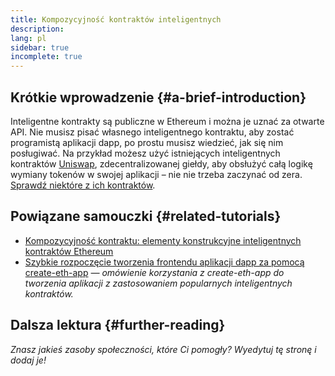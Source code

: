 ```yaml
---
title: Kompozycyjność kontraktów inteligentnych
description:
lang: pl
sidebar: true
incomplete: true
---
```


## Krótkie wprowadzenie {#a-brief-introduction}

Inteligentne kontrakty są publiczne w Ethereum i można je uznać za otwarte API. Nie musisz pisać własnego inteligentnego kontraktu, aby zostać programistą aplikacji dapp, po prostu musisz wiedzieć, jak się nim posługiwać. Na przykład możesz użyć istniejących inteligentnych kontraktów [Uniswap](https://uniswap.exchange/swap), zdecentralizowanej giełdy, aby obsłużyć całą logikę wymiany tokenów w swojej aplikacji – nie nie trzeba zaczynać od zera. [Sprawdź niektóre z ich kontraktów](https://github.com/Uniswap/uniswap-v2-core/tree/master/contracts).

## Powiązane samouczki {#related-tutorials}

- [Kompozycyjność kontraktu: elementy konstrukcyjne inteligentnych kontraktów Ethereum](https://blog.decentlabs.io/contract-composability-the-building-blocks-of-ethereum-smart-contract-development/)
- [Szybkie rozpoczęcie tworzenia frontendu aplikacji dapp za pomocą create-eth-app](/developers/tutorials/kickstart-your-dapp-frontend-development-wth-create-eth-app/) _— omówienie korzystania z create-eth-app do tworzenia aplikacji z zastosowaniem popularnych inteligentnych kontraktów._

## Dalsza lektura {#further-reading}

_Znasz jakieś zasoby społeczności, które Ci pomogły? Wyedytuj tę stronę i dodaj je!_

